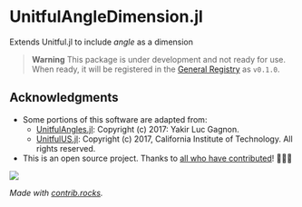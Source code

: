 # UnitfulAngleDimension.jl
Extends Unitful.jl to include *angle* as a dimension

> **Warning**
> This package is under development and not ready for use. When ready, it will be registered in the [General Registry](https://github.com/JuliaRegistries/General) as `v0.1.0`.

## Acknowledgments
- Some portions of this software are adapted from:
  - [UnitfulAngles.jl](https://github.com/yakir12/UnitfulAngles.jl/blob/master/LICENSE.md): Copyright (c) 2017: Yakir Luc Gagnon.
  - [UnitfulUS.jl](https://github.com/PainterQubits/UnitfulUS.jl/blob/master/LICENSE.md): Copyright (c) 2017, California Institute of Technology. All rights reserved.
- This is an open source project. Thanks to [all who have contributed](https://github.com/cmichelenstrofer/UnitfulAngleDimension.jl/contributors)! 🎊🎊🎊

<a href="https://github.com/cmichelenstrofer/UnitfulAngleDimension.jl/graphs/contributors">
  <img src="https://contrib.rocks/image?repo=cmichelenstrofer/UnitfulAngleDimension.jl" />
</a>

*Made with [contrib.rocks](https://contrib.rocks).*
